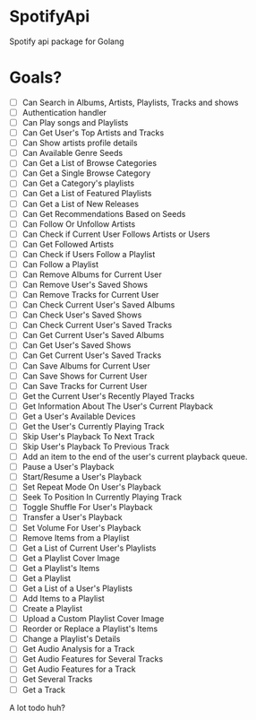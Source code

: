 # SpotifyApi
Spotify api package for Golang

# Goals?

- [ ] Can Search in Albums, Artists, Playlists, Tracks and shows
- [ ] Authentication handler
- [ ] Can Play songs and Playlists
- [ ] Can Get User's Top Artists and Tracks
- [ ] Can Show artists profile details
- [ ] Can Available Genre Seeds
- [ ] Can Get a List of Browse Categories
- [ ] Can Get a Single Browse Category
- [ ] Can Get a Category's playlists
- [ ] Can Get a List of Featured Playlists
- [ ] Can Get a List of New Releases
- [ ] Can Get Recommendations Based on Seeds
- [ ] Can Follow Or Unfollow Artists
- [ ] Can Check if Current User Follows Artists or Users
- [ ] Can Get Followed Artists
- [ ] Can Check if Users Follow a Playlist
- [ ] Can Follow a Playlist
- [ ] Can Remove Albums for Current User
- [ ] Can Remove User's Saved Shows
- [ ] Can Remove Tracks for Current User
- [ ] Can Check Current User's Saved Albums
- [ ] Can Check User's Saved Shows
- [ ] Can Check Current User's Saved Tracks
- [ ] Can Get Current User's Saved Albums
- [ ] Can Get User's Saved Shows
- [ ] Can Get Current User's Saved Tracks
- [ ] Can Save Albums for Current User
- [ ] Can Save Shows for Current User
- [ ] Can Save Tracks for Current User
- [ ] Get the Current User's Recently Played Tracks
- [ ] Get Information About The User's Current Playback
- [ ] Get a User's Available Devices
- [ ] Get the User's Currently Playing Track
- [ ] Skip User's Playback To Next Track
- [ ] Skip User's Playback To Previous Track
- [ ] Add an item to the end of the user's current playback queue.
- [ ] Pause a User's Playback
- [ ] Start/Resume a User's Playback
- [ ] Set Repeat Mode On User's Playback
- [ ] Seek To Position In Currently Playing Track
- [ ] Toggle Shuffle For User's Playback
- [ ] Transfer a User's Playback
- [ ] Set Volume For User's Playback
- [ ] Remove Items from a Playlist
- [ ] Get a List of Current User's Playlists
- [ ] Get a Playlist Cover Image
- [ ] Get a Playlist's Items
- [ ] Get a Playlist
- [ ] Get a List of a User's Playlists
- [ ] Add Items to a Playlist
- [ ] Create a Playlist
- [ ] Upload a Custom Playlist Cover Image
- [ ] Reorder or Replace a Playlist's Items
- [ ] Change a Playlist's Details
- [ ] Get Audio Analysis for a Track
- [ ] Get Audio Features for Several Tracks
- [ ] Get Audio Features for a Track
- [ ] Get Several Tracks
- [ ] Get a Track

A lot todo huh?

